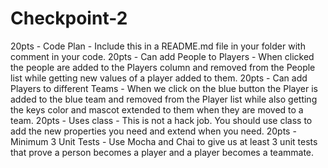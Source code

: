 # Checkpoint-2
20pts - Code Plan - Include this in a README.md file in your folder with comment in your code.
20pts - Can add People to Players - When clicked the people are added to the Players column and removed from the People list while getting new values of a player added to them.
20pts - Can add Players to different Teams - When we click on the blue button the Player is added to the blue team and removed from the Player list while also getting the keys color and mascot extended to them when they are moved to a team.
20pts - Uses class - This is not a hack job. You should use class to add the new properties you need and extend when you need.
20pts - Minimum 3 Unit Tests - Use Mocha and Chai to give us at least 3 unit tests that prove a person becomes a player and a player becomes a teammate.